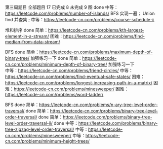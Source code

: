 第三周题目
全部题目    17
已完成      8
未完成      9
图
done    中等：https://leetcode.com/problems/number-of-islands/         BFS 实现一遍； Union find 并查集 ;
中等：https://leetcode-cn.com/problems/course-schedule-ii

堆和排序
done    简单：https://leetcode-cn.com/problems/kth-largest-element-in-a-stream/
困难：https://leetcode-cn.com/problems/find-median-from-data-stream/

DFS
done    简单：https://leetcode-cn.com/problems/maximum-depth-of-binary-tree/                       加强练习一下
done    简单：https://leetcode-cn.com/problems/minimum-depth-of-binary-tree/                       加强练习一下    
中等：https://leetcode-cn.com/problems/friend-circles/
中等：https://leetcode-cn.com/problems/find-eventual-safe-states/
困难：https://leetcode-cn.com/problems/longest-increasing-path-in-a-matrix/
困难：https://leetcode-cn.com/problems/minesweeper/
困难：https://leetcode-cn.com/problems/word-ladder/

BFS
done    简单：https://leetcode-cn.com/problems/n-ary-tree-level-order-traversal/
done    简单：https://leetcode-cn.com/problems/binary-tree-level-order-traversal/
done    简单：https://leetcode.com/problems/binary-tree-level-order-traversal-ii/
done    中等：https://leetcode.com/problems/binary-tree-zigzag-level-order-traversal/
中等：https://leetcode-cn.com/problems/minesweeper/
中等：https://leetcode-cn.com/problems/minimum-height-trees/